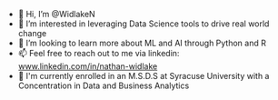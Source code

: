 - 👋 Hi, I’m @WidlakeN
- 👀 I’m interested in leveraging Data Science tools to drive real world change 
- 💞️ I’m looking to learn more about ML and AI through Python and R 
- 📫 Feel free to reach out to me via linkedin: www.linkedin.com/in/nathan-widlake 
- 🏫 I'm currently enrolled in an M.S.D.S at Syracuse University with a Concentration in Data and Business Analytics
<!---
WidlakeN/WidlakeN is a ✨ special ✨ repository because its `README.md` (this file) appears on your GitHub profile.
You can click the Preview link to take a look at your changes.
--->
